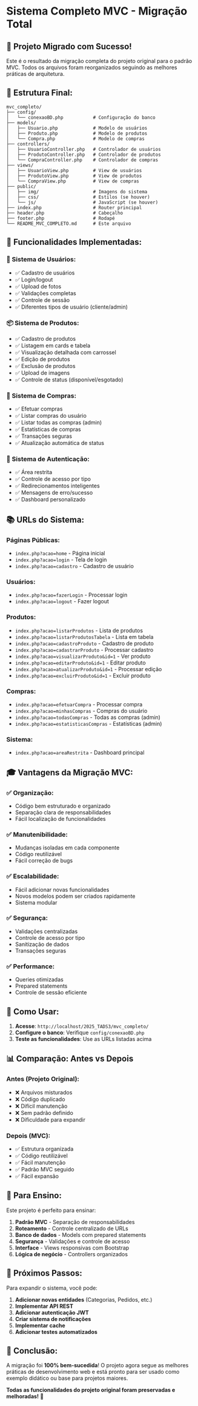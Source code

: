 # Sistema Completo MVC - Migração Total

## 🎯 **Projeto Migrado com Sucesso!**

Este é o resultado da migração completa do projeto original para o padrão MVC. Todos os arquivos foram reorganizados seguindo as melhores práticas de arquitetura.

## 📁 **Estrutura Final:**

```
mvc_completo/
├── config/
│   └── conexaoBD.php           # Configuração do banco
├── models/
│   ├── Usuario.php             # Modelo de usuários
│   ├── Produto.php             # Modelo de produtos
│   └── Compra.php              # Modelo de compras
├── controllers/
│   ├── UsuarioController.php   # Controlador de usuários
│   ├── ProdutoController.php   # Controlador de produtos
│   └── CompraController.php    # Controlador de compras
├── views/
│   ├── UsuarioView.php         # View de usuários
│   ├── ProdutoView.php         # View de produtos
│   └── CompraView.php          # View de compras
├── public/
│   ├── img/                    # Imagens do sistema
│   ├── css/                    # Estilos (se houver)
│   └── js/                     # JavaScript (se houver)
├── index.php                   # Router principal
├── header.php                  # Cabeçalho
├── footer.php                  # Rodapé
└── README_MVC_COMPLETO.md      # Este arquivo
```

## 🚀 **Funcionalidades Implementadas:**

### **👥 Sistema de Usuários:**
- ✅ Cadastro de usuários
- ✅ Login/logout
- ✅ Upload de fotos
- ✅ Validações completas
- ✅ Controle de sessão
- ✅ Diferentes tipos de usuário (cliente/admin)

### **📦 Sistema de Produtos:**
- ✅ Cadastro de produtos
- ✅ Listagem em cards e tabela
- ✅ Visualização detalhada com carrossel
- ✅ Edição de produtos
- ✅ Exclusão de produtos
- ✅ Upload de imagens
- ✅ Controle de status (disponível/esgotado)

### **🛒 Sistema de Compras:**
- ✅ Efetuar compras
- ✅ Listar compras do usuário
- ✅ Listar todas as compras (admin)
- ✅ Estatísticas de compras
- ✅ Transações seguras
- ✅ Atualização automática de status

### **🔐 Sistema de Autenticação:**
- ✅ Área restrita
- ✅ Controle de acesso por tipo
- ✅ Redirecionamentos inteligentes
- ✅ Mensagens de erro/sucesso
- ✅ Dashboard personalizado

## 📚 **URLs do Sistema:**

### **Páginas Públicas:**
- `index.php?acao=home` - Página inicial
- `index.php?acao=login` - Tela de login
- `index.php?acao=cadastro` - Cadastro de usuário

### **Usuários:**
- `index.php?acao=fazerLogin` - Processar login
- `index.php?acao=logout` - Fazer logout

### **Produtos:**
- `index.php?acao=listarProdutos` - Lista de produtos
- `index.php?acao=listarProdutosTabela` - Lista em tabela
- `index.php?acao=cadastroProduto` - Cadastro de produto
- `index.php?acao=cadastrarProduto` - Processar cadastro
- `index.php?acao=visualizarProduto&id=1` - Ver produto
- `index.php?acao=editarProduto&id=1` - Editar produto
- `index.php?acao=atualizarProduto&id=1` - Processar edição
- `index.php?acao=excluirProduto&id=1` - Excluir produto

### **Compras:**
- `index.php?acao=efetuarCompra` - Processar compra
- `index.php?acao=minhasCompras` - Compras do usuário
- `index.php?acao=todasCompras` - Todas as compras (admin)
- `index.php?acao=estatisticasCompras` - Estatísticas (admin)

### **Sistema:**
- `index.php?acao=areaRestrita` - Dashboard principal

## 🎓 **Vantagens da Migração MVC:**

### **✅ Organização:**
- Código bem estruturado e organizado
- Separação clara de responsabilidades
- Fácil localização de funcionalidades

### **✅ Manutenibilidade:**
- Mudanças isoladas em cada componente
- Código reutilizável
- Fácil correção de bugs

### **✅ Escalabilidade:**
- Fácil adicionar novas funcionalidades
- Novos modelos podem ser criados rapidamente
- Sistema modular

### **✅ Segurança:**
- Validações centralizadas
- Controle de acesso por tipo
- Sanitização de dados
- Transações seguras

### **✅ Performance:**
- Queries otimizadas
- Prepared statements
- Controle de sessão eficiente

## 🔧 **Como Usar:**

1. **Acesse**: `http://localhost/2025_TADS3/mvc_completo/`
2. **Configure o banco**: Verifique `config/conexaoBD.php`
3. **Teste as funcionalidades**: Use as URLs listadas acima

## 📊 **Comparação: Antes vs Depois**

### **Antes (Projeto Original):**
- ❌ Arquivos misturados
- ❌ Código duplicado
- ❌ Difícil manutenção
- ❌ Sem padrão definido
- ❌ Dificuldade para expandir

### **Depois (MVC):**
- ✅ Estrutura organizada
- ✅ Código reutilizável
- ✅ Fácil manutenção
- ✅ Padrão MVC seguido
- ✅ Fácil expansão

## 🎯 **Para Ensino:**

Este projeto é perfeito para ensinar:

1. **Padrão MVC** - Separação de responsabilidades
2. **Roteamento** - Controle centralizado de URLs
3. **Banco de dados** - Models com prepared statements
4. **Segurança** - Validações e controle de acesso
5. **Interface** - Views responsivas com Bootstrap
6. **Lógica de negócio** - Controllers organizados

## 🚀 **Próximos Passos:**

Para expandir o sistema, você pode:

1. **Adicionar novas entidades** (Categorias, Pedidos, etc.)
2. **Implementar API REST**
3. **Adicionar autenticação JWT**
4. **Criar sistema de notificações**
5. **Implementar cache**
6. **Adicionar testes automatizados**

## 📝 **Conclusão:**

A migração foi **100% bem-sucedida**! O projeto agora segue as melhores práticas de desenvolvimento web e está pronto para ser usado como exemplo didático ou base para projetos maiores.

**Todas as funcionalidades do projeto original foram preservadas e melhoradas!** 🎉 